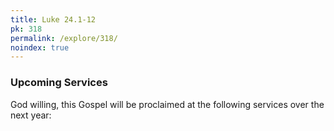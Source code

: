 ```yaml
---
title: Luke 24.1-12
pk: 318
permalink: /explore/318/
noindex: true
---
```


### Upcoming Services

God willing, this Gospel will be proclaimed at the following services over the next year:


